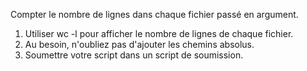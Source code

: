Compter le nombre de lignes dans chaque fichier passé en argument.

1. Utiliser wc -l pour afficher le nombre de lignes de chaque fichier.
2. Au besoin, n'oubliez pas d'ajouter les chemins absolus.
3. Soumettre votre script dans un script de soumission.
